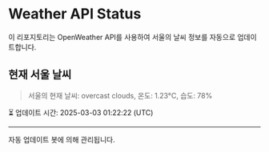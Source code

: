 
# Weather API Status

이 리포지토리는 OpenWeather API를 사용하여 서울의 날씨 정보를 자동으로 업데이트합니다.

## 현재 서울 날씨
> 서울의 현재 날씨: overcast clouds, 온도: 1.23°C, 습도: 78%

⏳ 업데이트 시간: 2025-03-03 01:22:22 (UTC)

---
자동 업데이트 봇에 의해 관리됩니다.
